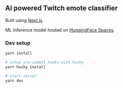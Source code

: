 ## AI powered Twitch emote classifier

Built using [Next.js](https://nextjs.org/).

ML inference model hosted on [HuggingFace Spaces](https://huggingface.co/spaces/fondson/twitch-emote-classifier-text-to-text/tree/main).

### Dev setup

```sh
yarn install

# setup pre-commit hooks with husky
yarn husky install

# start server
yarn dev
```
